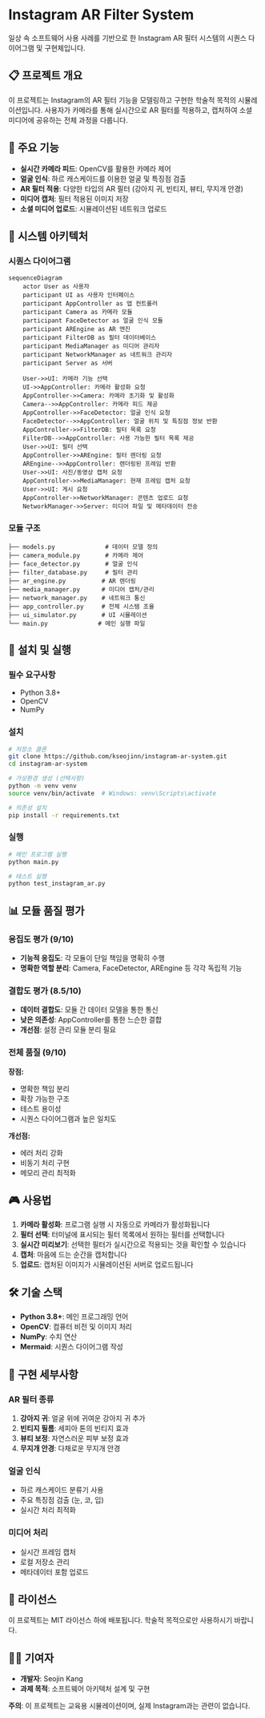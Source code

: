 # Instagram AR Filter System

일상 속 소프트웨어 사용 사례를 기반으로 한 Instagram AR 필터 시스템의 시퀀스 다이어그램 및 구현체입니다.

## 📋 프로젝트 개요

이 프로젝트는 Instagram의 AR 필터 기능을 모델링하고 구현한 학술적 목적의 시뮬레이션입니다. 사용자가 카메라를 통해 실시간으로 AR 필터를 적용하고, 캡처하여 소셜 미디어에 공유하는 전체 과정을 다룹니다.

## 🎯 주요 기능

- **실시간 카메라 피드**: OpenCV를 활용한 카메라 제어
- **얼굴 인식**: 하르 캐스케이드를 이용한 얼굴 및 특징점 검출
- **AR 필터 적용**: 다양한 타입의 AR 필터 (강아지 귀, 빈티지, 뷰티, 무지개 안경)
- **미디어 캡처**: 필터 적용된 이미지 저장
- **소셜 미디어 업로드**: 시뮬레이션된 네트워크 업로드

## 📐 시스템 아키텍처

### 시퀀스 다이어그램
```mermaid
sequenceDiagram
    actor User as 사용자
    participant UI as 사용자 인터페이스
    participant AppController as 앱 컨트롤러
    participant Camera as 카메라 모듈
    participant FaceDetector as 얼굴 인식 모듈
    participant AREngine as AR 엔진
    participant FilterDB as 필터 데이터베이스
    participant MediaManager as 미디어 관리자
    participant NetworkManager as 네트워크 관리자
    participant Server as 서버
    
    User->>UI: 카메라 기능 선택
    UI->>AppController: 카메라 활성화 요청
    AppController->>Camera: 카메라 초기화 및 활성화
    Camera-->>AppController: 카메라 피드 제공
    AppController->>FaceDetector: 얼굴 인식 요청
    FaceDetector-->>AppController: 얼굴 위치 및 특징점 정보 반환
    AppController->>FilterDB: 필터 목록 요청
    FilterDB-->>AppController: 사용 가능한 필터 목록 제공
    User->>UI: 필터 선택
    AppController->>AREngine: 필터 렌더링 요청
    AREngine-->>AppController: 렌더링된 프레임 반환
    User->>UI: 사진/동영상 캡처 요청
    AppController->>MediaManager: 현재 프레임 캡처 요청
    User->>UI: 게시 요청
    AppController->>NetworkManager: 콘텐츠 업로드 요청
    NetworkManager->>Server: 미디어 파일 및 메타데이터 전송
```

### 모듈 구조
```
├── models.py              # 데이터 모델 정의
├── camera_module.py       # 카메라 제어
├── face_detector.py       # 얼굴 인식
├── filter_database.py     # 필터 관리
├── ar_engine.py          # AR 렌더링
├── media_manager.py      # 미디어 캡처/관리
├── network_manager.py    # 네트워크 통신
├── app_controller.py     # 전체 시스템 조율
├── ui_simulator.py       # UI 시뮬레이션
└── main.py              # 메인 실행 파일
```

## 🚀 설치 및 실행

### 필수 요구사항
- Python 3.8+
- OpenCV
- NumPy

### 설치
```bash
# 저장소 클론
git clone https://github.com/kseojinn/instagram-ar-system.git
cd instagram-ar-system

# 가상환경 생성 (선택사항)
python -m venv venv
source venv/bin/activate  # Windows: venv\Scripts\activate

# 의존성 설치
pip install -r requirements.txt
```

### 실행
```bash
# 메인 프로그램 실행
python main.py

# 테스트 실행
python test_instagram_ar.py
```

## 📊 모듈 품질 평가

### 응집도 평가 (9/10)
- **기능적 응집도**: 각 모듈이 단일 책임을 명확히 수행
- **명확한 역할 분리**: Camera, FaceDetector, AREngine 등 각각 독립적 기능

### 결합도 평가 (8.5/10)
- **데이터 결합도**: 모듈 간 데이터 모델을 통한 통신
- **낮은 의존성**: AppController를 통한 느슨한 결합
- **개선점**: 설정 관리 모듈 분리 필요

### 전체 품질 (9/10)
**장점:**
- 명확한 책임 분리
- 확장 가능한 구조  
- 테스트 용이성
- 시퀀스 다이어그램과 높은 일치도

**개선점:**
- 에러 처리 강화
- 비동기 처리 구현
- 메모리 관리 최적화

## 🎮 사용법

1. **카메라 활성화**: 프로그램 실행 시 자동으로 카메라가 활성화됩니다
2. **필터 선택**: 터미널에 표시되는 필터 목록에서 원하는 필터를 선택합니다
3. **실시간 미리보기**: 선택한 필터가 실시간으로 적용되는 것을 확인할 수 있습니다
4. **캡처**: 마음에 드는 순간을 캡처합니다
5. **업로드**: 캡처된 이미지가 시뮬레이션된 서버로 업로드됩니다

## 🛠️ 기술 스택

- **Python 3.8+**: 메인 프로그래밍 언어
- **OpenCV**: 컴퓨터 비전 및 이미지 처리
- **NumPy**: 수치 연산
- **Mermaid**: 시퀀스 다이어그램 작성

## 🔧 구현 세부사항

### AR 필터 종류
1. **강아지 귀**: 얼굴 위에 귀여운 강아지 귀 추가
2. **빈티지 필름**: 세피아 톤의 빈티지 효과
3. **뷰티 보정**: 자연스러운 피부 보정 효과
4. **무지개 안경**: 다채로운 무지개 안경

### 얼굴 인식
- 하르 캐스케이드 분류기 사용
- 주요 특징점 검출 (눈, 코, 입)
- 실시간 처리 최적화

### 미디어 처리
- 실시간 프레임 캡처
- 로컬 저장소 관리
- 메타데이터 포함 업로드

## 📝 라이선스

이 프로젝트는 MIT 라이선스 하에 배포됩니다. 학술적 목적으로만 사용하시기 바랍니다.

## 👨‍💻 기여자

- **개발자**: Seojin Kang
- **과제 목적**: 소프트웨어 아키텍처 설계 및 구현

**주의**: 이 프로젝트는 교육용 시뮬레이션이며, 실제 Instagram과는 관련이 없습니다.
